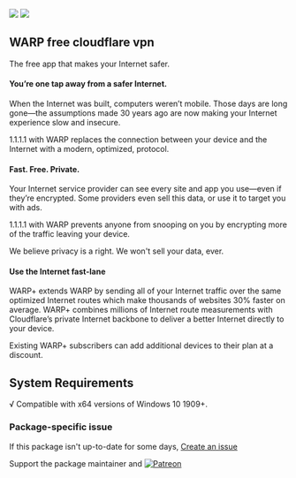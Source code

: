 [![](https://img.shields.io/chocolatey/v/warp?color=green&label=warp)](https://chocolatey.org/packages/warp) [![](https://img.shields.io/chocolatey/dt/warp)](https://chocolatey.org/packages/warp)

## WARP free cloudflare vpn
The free app that makes your Internet safer.

#### You’re one tap away from a safer Internet.
When the Internet was built, computers weren’t mobile. Those days are long gone—the assumptions made 30 years ago are now making your Internet experience slow and insecure.

1.1.1.1 with WARP replaces the connection between your device and the Internet with a modern, optimized, protocol.

#### Fast. Free. Private.
Your Internet service provider can see every site and app you use—even if they’re encrypted. Some providers even sell this data, or use it to target you with ads.

1.1.1.1 with WARP prevents anyone from snooping on you by encrypting more of the traffic leaving your device.

We believe privacy is a right. We won't sell your data, ever.

#### Use the Internet fast-lane
WARP+ extends WARP by sending all of your Internet traffic over the same optimized Internet routes which
make thousands of websites 30% faster on average. WARP+ combines millions of Internet route measurements
with Cloudflare’s private Internet backbone to deliver a better Internet directly to your device.

Existing WARP+ subscribers can add additional devices to their plan at a discount.

## System Requirements

√ Compatible with x64 versions of Windows 10 1909+.

### Package-specific issue
If this package isn't up-to-date for some days, [Create an issue](https://github.com/tunisiano187/Chocolatey-packages/issues/new/choose)

Support the package maintainer and [![Patreon](https://cdn.jsdelivr.net/gh/tunisiano187/Chocolatey-packages@d15c4e19c709e7148588d4523ffc6dd3cd3c7e5e/icons/patreon.png)](https://www.patreon.com/tunisiano)
